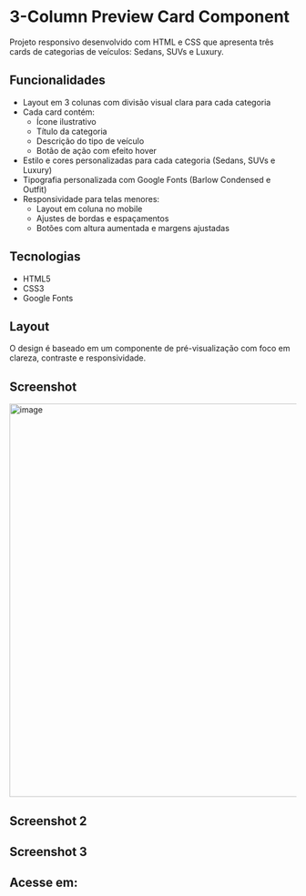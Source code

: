 # 3-Column Preview Card Component

Projeto responsivo desenvolvido com HTML e CSS que apresenta três cards de categorias de veículos: Sedans, SUVs e Luxury.

## Funcionalidades

- Layout em 3 colunas com divisão visual clara para cada categoria
- Cada card contém:
  - Ícone ilustrativo
  - Título da categoria
  - Descrição do tipo de veículo
  - Botão de ação com efeito hover
- Estilo e cores personalizadas para cada categoria (Sedans, SUVs e Luxury)
- Tipografia personalizada com Google Fonts (Barlow Condensed e Outfit)
- Responsividade para telas menores:
  - Layout em coluna no mobile
  - Ajustes de bordas e espaçamentos
  - Botões com altura aumentada e margens ajustadas

## Tecnologias

- HTML5
- CSS3
- Google Fonts

## Layout

O design é baseado em um componente de pré-visualização com foco em clareza, contraste e responsividade.

## Screenshot

<img width="1246" height="691" alt="image" src="https://github.com/user-attachments/assets/114cdc87-4b98-4eab-b12a-fdcf1a90cd47" />

## Screenshot 2

## Screenshot 3

## Acesse em:
